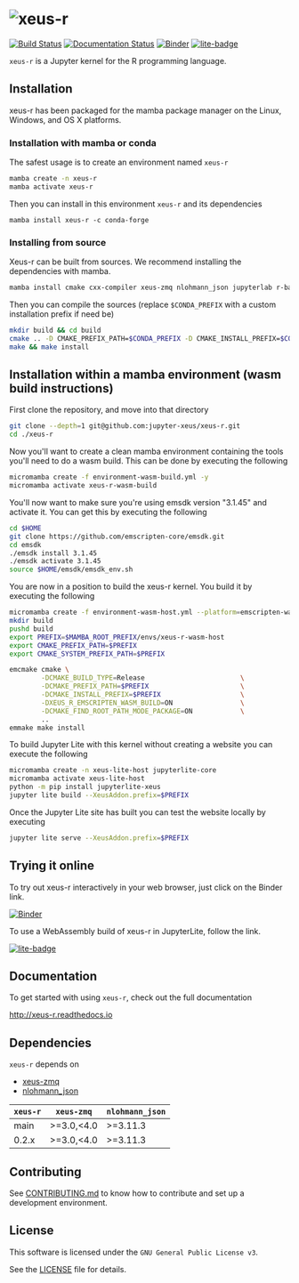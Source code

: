 # ![xeus-r](docs/source/xeus-logo.svg)

[![Build Status](https://github.com/jupyter-xeus/xeus-r/actions/workflows/main.yml/badge.svg)](https://github.com/jupyter-xeus/xeus-r/actions/workflows/main.yml)
[![Documentation Status](http://readthedocs.org/projects/xeus-r/badge/?version=latest)](https://xeus-r.readthedocs.io/en/latest/?badge=latest)
[![Binder](https://mybinder.org/badge_logo.svg)](https://mybinder.org/v2/gh/jupyter-xeus/xeus-r/main?urlpath=/lab/tree/notebooks/xeus-r.ipynb)
[![lite-badge](https://jupyterlite.rtfd.io/en/latest/_static/badge.svg)](https://jupyter-xeus.github.io/xeus-r/)

`xeus-r` is a Jupyter kernel for the R programming language.

## Installation

xeus-r has been packaged for the mamba package manager on the Linux, Windows, and OS X platforms.

### Installation with mamba or conda

The safest usage is to create an environment named `xeus-r`

```bash
mamba create -n xeus-r
mamba activate xeus-r
```

Then you can install in this environment `xeus-r` and its dependencies

```
mamba install xeus-r -c conda-forge
```

### Installing from source

Xeus-r can be built from sources. We recommend installing the dependencies with mamba.

```bash
mamba install cmake cxx-compiler xeus-zmq nlohmann_json jupyterlab r-base r-evaluate r-rlang r-jsonlite r-glue r-cli r-repr r-irdisplay -c conda-forge
```

Then you can compile the sources (replace `$CONDA_PREFIX` with a custom installation
prefix if need be)

```bash
mkdir build && cd build
cmake .. -D CMAKE_PREFIX_PATH=$CONDA_PREFIX -D CMAKE_INSTALL_PREFIX=$CONDA_PREFIX -D CMAKE_INSTALL_LIBDIR=lib
make && make install
```

## Installation within a mamba environment (wasm build instructions)

First clone the repository, and move into that directory
```bash
git clone --depth=1 git@github.com:jupyter-xeus/xeus-r.git
cd ./xeus-r
```

Now you'll want to create a clean mamba environment containing the tools you'll need to do a wasm build. This can be done by executing
the following
```bash
micromamba create -f environment-wasm-build.yml -y
micromamba activate xeus-r-wasm-build
```

You'll now want to make sure you're using emsdk version "3.1.45" and activate it. You can get this by executing the following
```bash
cd $HOME
git clone https://github.com/emscripten-core/emsdk.git
cd emsdk
./emsdk install 3.1.45
./emsdk activate 3.1.45
source $HOME/emsdk/emsdk_env.sh
```

You are now in a position to build the xeus-r kernel. You build it by executing the following
```bash
micromamba create -f environment-wasm-host.yml --platform=emscripten-wasm32
mkdir build
pushd build
export PREFIX=$MAMBA_ROOT_PREFIX/envs/xeus-r-wasm-host
export CMAKE_PREFIX_PATH=$PREFIX
export CMAKE_SYSTEM_PREFIX_PATH=$PREFIX

emcmake cmake \
        -DCMAKE_BUILD_TYPE=Release                        \
        -DCMAKE_PREFIX_PATH=$PREFIX                       \
        -DCMAKE_INSTALL_PREFIX=$PREFIX                    \
        -DXEUS_R_EMSCRIPTEN_WASM_BUILD=ON                 \
        -DCMAKE_FIND_ROOT_PATH_MODE_PACKAGE=ON            \
        ..
emmake make install
```

To build Jupyter Lite with this kernel without creating a website you can execute the following
```bash
micromamba create -n xeus-lite-host jupyterlite-core
micromamba activate xeus-lite-host
python -m pip install jupyterlite-xeus
jupyter lite build --XeusAddon.prefix=$PREFIX
```
Once the Jupyter Lite site has built you can test the website locally by executing
```bash
jupyter lite serve --XeusAddon.prefix=$PREFIX
```

## Trying it online

To try out xeus-r interactively in your web browser, just click on the Binder link.

[![Binder](https://mybinder.org/badge_logo.svg)](https://mybinder.org/v2/gh/jupyter-xeus/xeus-r/main?urlpath=/lab/tree/notebooks/xeus-r.ipynb)

To use a WebAssembly build of xeus-r in JupyterLite, follow the link.

[![lite-badge](https://jupyterlite.rtfd.io/en/latest/_static/badge.svg)](https://jupyter-xeus.github.io/xeus-r/)

## Documentation

To get started with using `xeus-r`, check out the full documentation

http://xeus-r.readthedocs.io

## Dependencies

`xeus-r` depends on

- [xeus-zmq](https://github.com/jupyter-xeus/xeus-zmq)
- [nlohmann_json](https://github.com/nlohmann/json)

| `xeus-r`|   `xeus-zmq`     |`nlohmann_json` |
|---------|------------------|----------------|
|  main   |  >=3.0,<4.0      |  >=3.11.3      |
|  0.2.x  |  >=3.0,<4.0      |  >=3.11.3      |

## Contributing

See [CONTRIBUTING.md](./CONTRIBUTING.md) to know how to contribute and set up a
development environment.

## License

This software is licensed under the `GNU General Public License v3`.

See the [LICENSE](LICENSE) file for details.
